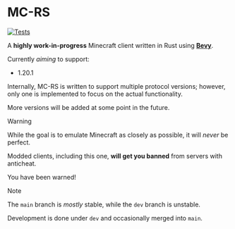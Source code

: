 # MC-RS

[![Tests](https://github.com/EightFactorial/MC-RS/actions/workflows/test.yml/badge.svg)](https://github.com/EightFactorial/MC-RS/actions)

A **highly work-in-progress** Minecraft client written in Rust using **[Bevy](https://bevyengine.org/)**.

Currently *aiming* to support:
- 1.20.1

Internally, MC-RS is written to support multiple protocol versions; however, only one is implemented to focus on the actual functionality.

More versions will be added at some point in the future.

> [!Warning]
> While the goal is to emulate Minecraft as closely as possible, it will *never* be perfect.
> 
> Modded clients, including this one, **will get you banned** from servers with anticheat.
> 
> You have been warned!

> [!Note]
> The `main` branch is *mostly* stable, while the `dev` branch is unstable.
> 
> Development is done under `dev` and occasionally merged into `main`.
